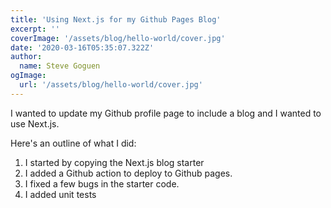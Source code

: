 ```yaml
---
title: 'Using Next.js for my Github Pages Blog'
excerpt: ''
coverImage: '/assets/blog/hello-world/cover.jpg'
date: '2020-03-16T05:35:07.322Z'
author:
  name: Steve Goguen
ogImage:
  url: '/assets/blog/hello-world/cover.jpg'
---
```


I wanted to update my Github profile page to include a blog and I wanted to use Next.js.

Here's an outline of what I did:

1. I started by copying the Next.js blog starter
2. I added a Github action to deploy to Github pages.
3. I fixed a few bugs in the starter code.
4. I added unit tests